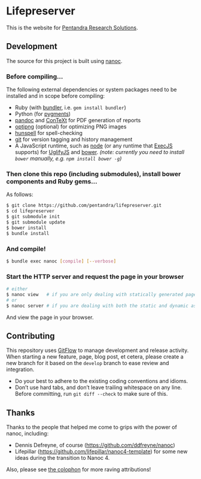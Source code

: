 # Lifepreserver

This is the website for [Pentandra Research Solutions](https://pentandra.com/).

## Development

The source for this project is built using [nanoc](http://nanoc.ws/).

### Before compiling…

The following external dependencies or system packages need to be installed and
in scope before compiling:

* Ruby (with [bundler](http://bundler.io/), i.e. `gem install bundler`)
* Python (for [pygments](http://pygments.org/))
* [pandoc](http://pandoc.org/) and [ConTeXt](http://wiki.contextgarden.net/)
  for PDF generation of reports
* [optipng](http://optipng.sourceforge.net/) (optional) for optimizing PNG images
* [hunspell](https://hunspell.github.io/) for spell-checking
* [git](https://git-scm.com/) for version tagging and history management
* A JavaScript runtime, such as [node](https://nodejs.org/en/)
  (or any runtime that [ExecJS](https://github.com/sstephenson/execjs) supports) 
  for [UglifyJS](https://github.com/mishoo/UglifyJS2) and [bower](https://bower.io/).
    _(note: currently you need to install `bower` manually, e.g. `npm install bower -g`)_

### Then clone this repo (including submodules), install bower components and Ruby gems…

As follows:

```bash
$ git clone https://github.com/pentandra/lifepreserver.git
$ cd lifepreserver
$ git submodule init
$ git submodule update
$ bower install
$ bundle install
```
### And compile!

```bash
$ bundle exec nanoc [compile] [--verbose]
```

### Start the HTTP server and request the page in your browser

```bash
# either
$ nanoc view   # if you are only dealing with statically generated pages
# or
$ nanoc server # if you are dealing with both the static and dynamic aspects of the site
```

And view the page in your browser.

## Contributing

This repository uses [GitFlow] to manage development and release activity. When
starting a new feature, page, blog post, et cetera, please create a new branch
for it based on the `develop` branch to ease review and integration.

* Do your best to adhere to the existing coding conventions and idioms.
* Don’t use hard tabs, and don’t leave trailing whitespace on any line. Before committing, run `git diff --check` to make sure of this.

## Thanks

Thanks to the people that helped me come to grips with the power of nanoc,
including:

* Dennis Defreyne, of course (https://github.com/ddfreyne/nanoc)
* Lifepillar (https://github.com/lifepillar/nanoc4-template) for some new
  ideas during the transition to Nanoc 4.

Also, please see [the colophon](https://pentandra.com/colophon/) for more
raving attributions!

[GitFlow]: <http://nvie.com/posts/a-successful-git-branching-model/>
